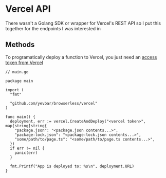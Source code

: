 # Vercel API

There wasn't a Golang SDK or wrapper for Vercel's REST API so I put this together for the endpoints I was interested in

## Methods

To programatically deploy a function to Vercel, you just need an [access token from Vercel](https://vercel.com/account/settings/tokens)

```golang
// main.go

package main

import (
  "fmt"

  "github.com/yevbar/browserless/vercel"
)

func main() {
  deployment, err := vercel.CreateAndDeploy("<vercel token>", map[string]string{
	"package.json": "<package.json contents...>",
	"package-lock.json": "<package-lock.json contents...>",
	"some/path/to/page.ts": "<some/path/to/page.ts contents...>",
  })
  if err != nil {
    panic(err)
  }

  fmt.Printf("App is deployed to: %s\n", deployment.URL)
}
```
